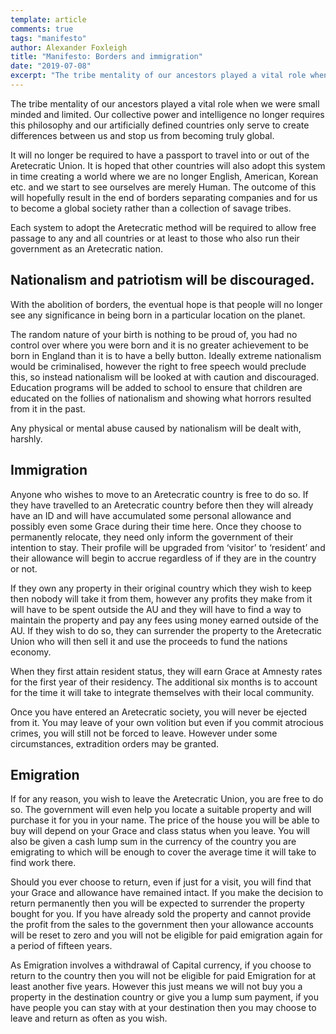 ```yaml
---
template: article 
comments: true 
tags: "manifesto"
author: Alexander Foxleigh
title: "Manifesto: Borders and immigration"
date: "2019-07-08"
excerpt: "The tribe mentality of our ancestors played a vital role when we were small minded and limited. Our collective power and intelligence no longer requires this philosophy and our artificially defined countries only serve to create differences between us and stop us from becoming truly global."
---
```


The tribe mentality of our ancestors played a vital role when we were small minded and limited. Our collective power and intelligence no longer requires this philosophy and our artificially defined countries only serve to create differences between us and stop us from becoming truly global.

It will no longer be required to have a passport to travel into or out of the Aretecratic Union. It is hoped that other countries will also adopt this system in time creating a world where we are no longer English, American, Korean etc. and we start to see ourselves are merely Human. The outcome of this will hopefully result in the end of borders separating companies and for us to become a global society rather than a collection of savage tribes.

Each system to adopt the Aretecratic method will be required to allow free passage to any and all countries or at least to those who also run their government as an Aretecratic nation.

## Nationalism and patriotism will be discouraged.

With the abolition of borders, the eventual hope is that people will no longer see any significance in being born in a particular location on the planet.

The random nature of your birth is nothing to be proud of, you had no control over where you were born and it is no greater achievement to be born in England than it is to have a belly button. Ideally extreme nationalism would be criminalised, however the right to free speech would preclude this, so instead nationalism will be looked at with caution and discouraged. Education programs will be added to school to ensure that children are educated on the follies of nationalism and showing what horrors resulted from it in the past.

Any physical or mental abuse caused by nationalism will be dealt with, harshly.

## Immigration

Anyone who wishes to move to an Aretecratic country is free to do so. If they have travelled to an Aretecratic country before then they will already have an ID and will have accumulated some personal allowance and possibly even some Grace during their time here. Once they choose to permanently relocate, they need only inform the government of their intention to stay. Their profile will be upgraded from ‘visitor’ to ‘resident’ and their allowance will begin to accrue regardless of if they are in the country or not.

If they own any property in their original country which they wish to keep then nobody will take it from them, however any profits they make from it will have to be spent outside the AU and they will have to find a way to maintain the property and pay any fees using money earned outside of the AU. If they wish to do so, they can surrender the property to the Aretecratic Union who will then sell it and use the proceeds to fund the nations economy.

When they first attain resident status, they will earn Grace at Amnesty rates for the first year of their residency. The additional six months is to account for the time it will take to integrate themselves with their local community.

Once you have entered an Aretecratic society, you will never be ejected from it. You may leave of your own volition but even if you commit atrocious crimes, you will still not be forced to leave. However under some circumstances, extradition orders may be granted.

## Emigration

If for any reason, you wish to leave the Aretecratic Union, you are free to do so. The government will even help you locate a suitable property and will purchase it for you in your name. The price of the house you will be able to buy will depend on your Grace and class status when you leave. You will also be given a cash lump sum in the currency of the country you are emigrating to which will be enough to cover the average time it will take to find work there.

Should you ever choose to return, even if just for a visit, you will find that your Grace and allowance have remained intact. If you make the decision to return permanently then you will be expected to surrender the property bought for you. If you have already sold the property and cannot provide the profit from the sales to the government then your allowance accounts will be reset to zero and you will not be eligible for paid emigration again for a period of fifteen years.

As Emigration involves a withdrawal of Capital currency, if you choose to return to the country then you will not be eligible for paid Emigration for at least another five years. However this just means we will not buy you a property in the destination country or give you a lump sum payment, if you have people you can stay with at your destination then you may choose to leave and return as often as you wish.